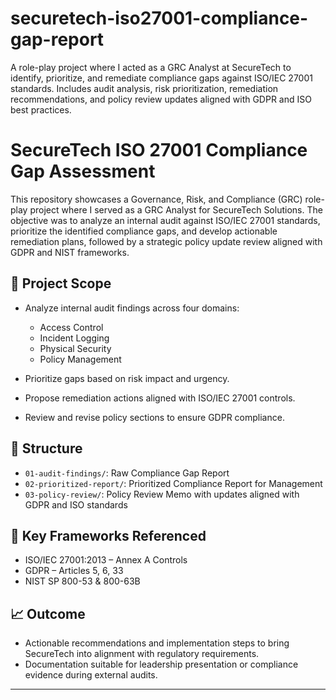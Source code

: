 # securetech-iso27001-compliance-gap-report
A role-play project where I acted as a GRC Analyst at SecureTech to identify, prioritize, and remediate compliance gaps against ISO/IEC 27001 standards. Includes audit analysis, risk prioritization, remediation recommendations, and policy review updates aligned with GDPR and ISO best practices.
# SecureTech ISO 27001 Compliance Gap Assessment

This repository showcases a Governance, Risk, and Compliance (GRC) role-play project where I served as a GRC Analyst for SecureTech Solutions. The objective was to analyze an internal audit against ISO/IEC 27001 standards, prioritize the identified compliance gaps, and develop actionable remediation plans, followed by a strategic policy update review aligned with GDPR and NIST frameworks.

## 🧾 Project Scope

- Analyze internal audit findings across four domains:
  - Access Control
  - Incident Logging
  - Physical Security
  - Policy Management

- Prioritize gaps based on risk impact and urgency.
- Propose remediation actions aligned with ISO/IEC 27001 controls.
- Review and revise policy sections to ensure GDPR compliance.

## 📁 Structure

- `01-audit-findings/`: Raw Compliance Gap Report
- `02-prioritized-report/`: Prioritized Compliance Report for Management
- `03-policy-review/`: Policy Review Memo with updates aligned with GDPR and ISO standards

## 📌 Key Frameworks Referenced

- ISO/IEC 27001:2013 – Annex A Controls
- GDPR – Articles 5, 6, 33
- NIST SP 800-53 & 800-63B

## 📈 Outcome

- Actionable recommendations and implementation steps to bring SecureTech into alignment with regulatory requirements.
- Documentation suitable for leadership presentation or compliance evidence during external audits.

---


